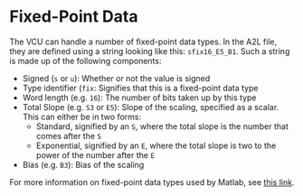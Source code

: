 # Fixed-Point Data

The VCU can handle a number of fixed-point data types. In the A2L file, they are defined using a string looking like this: `sfix16_E5_B1`. Such a string is made up of the following components:

- Signed (`s` or `u`): Whether or not the value is signed
- Type identifier (`fix`: Signifies that this is a fixed-point data type
- Word length (e.g. `16`): The number of bits taken up by this type
- Total Slope (e.g. `S3` or `E5`): Slope of the scaling, specified as a scalar. This can either be in two forms:
  - Standard, signified by an `S`, where the total slope is the number that comes after the `S`
  - Exponential, signified by an `E`, where the total slope is two to the power of the number after the `E`
- Bias (e.g. `B3`): Bias of the scaling

For more information on fixed-point data types used by Matlab, see [this link](https://www.mathworks.com/help/simulink/slref/simulink.numerictype.fixdt.html).
